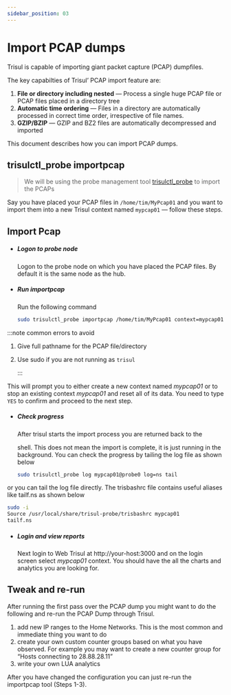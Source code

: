 ```yaml
---
sidebar_position: 03
---
```


# Import PCAP dumps

Trisul is capable of importing giant packet capture (PCAP) dumpfiles.

The key capabilties of Trisul’ PCAP import feature are:

1. **File or directory including nested** — Process a single huge PCAP file or PCAP files placed in a directory tree
2. **Automatic time ordering** — Files in a directory are automatically processed in correct time order, irrespective of file names.
3. **GZIP/BZIP** — GZIP and BZ2 files are automatically decompressed and imported

This document describes how you can import PCAP dumps.

## trisulctl_probe importpcap

> We will be using the probe management tool [trisulctl_probe](/docs/ug/domain/trisulctl) to import the PCAPs

Say you have placed your PCAP files in `/home/tim/MyPcap01` and you want to import them into a new Trisul context named `mypcap01` — follow these steps.

## Import Pcap

- ##### Logon to probe node
  
  Logon to the probe node on which you have placed the PCAP files. By default it is the same node as the hub.

- ##### Run importpcap
  
  Run the following command
  
  ```bash
  sudo trisulctl_probe importpcap /home/tim/MyPcap01 context=mypcap01
  ```

:::note common errors to avoid

1. Give full pathname for the PCAP file/directory  

2. Use sudo if you are not running as `trisul`
   
   :::

This will prompt you to either create a new context named *mypcap01* or to stop an existing context *mypcap01* and reset all of its data. You need to type `YES` to confirm and proceed to the next step.

- ##### Check progress
  
  After trisul starts the import process you are returned back to the 
  
  shell. This does not mean the import is complete, it is just running in 
  the background. You can check the progress by tailing the log file as 
  shown below
  
  ```bash
  sudo trisulctl_probe log mypcap01@probe0 log=ns tail
  ```

or you can tail the log file directly. The trisbashrc file contains useful aliases like tailf.ns as shown below

```bash
sudo -i 
Source /usr/local/share/trisul-probe/trisbashrc mypcap01 
tailf.ns
```

- ##### Login and view reports
  
  Next login to Web Trisul at http://your-host:3000 and on the login screen select *mypcap01* context. You should have the all the charts and analytics you are looking for.

## Tweak and re-run

After running the first pass over the PCAP dump you might want to do the following and re-run the PCAP Dump through Trisul.

1. add new IP ranges to the Home Networks. This is the most common and immediate thing you want to do
2. create your own custom counter groups based on what you have 
   observed. For example you may want to create a new counter group for 
   “Hosts connecting to 28.88.28.11”
3. write your own LUA analytics

After you have changed the configuration you can just re-run the importpcap tool (Steps 1-3).
